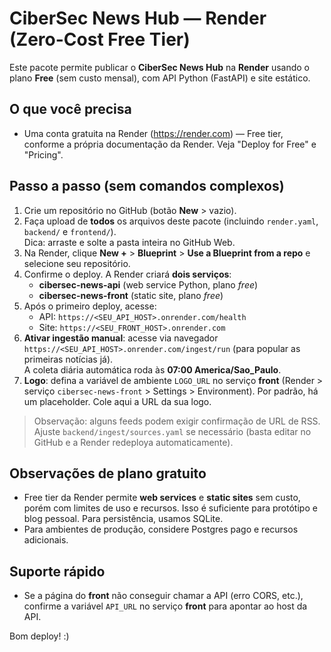 # CiberSec News Hub — Render (Zero-Cost Free Tier)

Este pacote permite publicar o **CiberSec News Hub** na **Render** usando o plano **Free** (sem custo mensal), com API Python (FastAPI) e site estático.

## O que você precisa
- Uma conta gratuita na Render (https://render.com) — Free tier, conforme a própria documentação da Render. Veja "Deploy for Free" e "Pricing".

## Passo a passo (sem comandos complexos)
1) Crie um repositório no GitHub (botão **New** > vazio).
2) Faça upload de **todos** os arquivos deste pacote (incluindo `render.yaml`, `backend/` e `frontend/`).  
   Dica: arraste e solte a pasta inteira no GitHub Web.
3) Na Render, clique **New +** > **Blueprint** > **Use a Blueprint from a repo** e selecione seu repositório.
4) Confirme o deploy. A Render criará **dois serviços**:
   - **cibersec-news-api** (web service Python, plano *free*)
   - **cibersec-news-front** (static site, plano *free*)
5) Após o primeiro deploy, acesse:
   - API: `https://<SEU_API_HOST>.onrender.com/health`
   - Site: `https://<SEU_FRONT_HOST>.onrender.com`
6) **Ativar ingestão manual**: acesse via navegador `https://<SEU_API_HOST>.onrender.com/ingest/run` (para popular as primeiras notícias já).  
   A coleta diária automática roda às **07:00 America/Sao_Paulo**.
7) **Logo**: defina a variável de ambiente `LOGO_URL` no serviço **front** (Render > serviço `cibersec-news-front` > Settings > Environment). Por padrão, há um placeholder. Cole aqui a URL da sua logo.

> Observação: alguns feeds podem exigir confirmação de URL de RSS. Ajuste `backend/ingest/sources.yaml` se necessário (basta editar no GitHub e a Render redeploya automaticamente).

## Observações de plano gratuito
- Free tier da Render permite **web services** e **static sites** sem custo, porém com limites de uso e recursos. Isso é suficiente para protótipo e blog pessoal. Para persistência, usamos SQLite.
- Para ambientes de produção, considere Postgres pago e recursos adicionais.

## Suporte rápido
- Se a página do **front** não conseguir chamar a API (erro CORS, etc.), confirme a variável `API_URL` no serviço **front** para apontar ao host da API.

Bom deploy! :)
